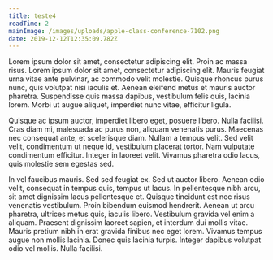 ```yaml
---
title: teste4
readTime: 2
mainImage: /images/uploads/apple-class-conference-7102.png
date: 2019-12-12T12:35:09.782Z
---
```

Lorem ipsum dolor sit amet, consectetur adipiscing elit. Proin ac massa risus. Lorem ipsum dolor sit amet, consectetur adipiscing elit. Mauris feugiat urna vitae ante pulvinar, ac commodo velit molestie. Quisque rhoncus purus nunc, quis volutpat nisi iaculis et. Aenean eleifend metus et mauris auctor pharetra. Suspendisse quis massa dapibus, vestibulum felis quis, lacinia lorem. Morbi ut augue aliquet, imperdiet nunc vitae, efficitur ligula.



Quisque ac ipsum auctor, imperdiet libero eget, posuere libero. Nulla facilisi. Cras diam mi, malesuada ac purus non, aliquam venenatis purus. Maecenas nec consequat ante, et scelerisque diam. Nullam a tempus velit. Sed velit velit, condimentum ut neque id, vestibulum placerat tortor. Nam vulputate condimentum efficitur. Integer in laoreet velit. Vivamus pharetra odio lacus, quis molestie sem egestas sed.



In vel faucibus mauris. Sed sed feugiat ex. Sed ut auctor libero. Aenean odio velit, consequat in tempus quis, tempus ut lacus. In pellentesque nibh arcu, sit amet dignissim lacus pellentesque et. Quisque tincidunt est nec risus venenatis vestibulum. Proin bibendum euismod hendrerit. Aenean ut arcu pharetra, ultrices metus quis, iaculis libero. Vestibulum gravida vel enim a aliquam. Praesent dignissim laoreet sapien, et interdum dui mollis vitae. Mauris pretium nibh in erat gravida finibus nec eget lorem. Vivamus tempus augue non mollis lacinia. Donec quis lacinia turpis. Integer dapibus volutpat odio vel mollis. Nulla facilisi.
